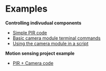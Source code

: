 # Examples
**Controlling indivudual components**

-   [Simple PIR code](https://github.com/ThePiHut/Raspberry-Pi-PIR-Camera-Case/blob/master/tutorials/status-zero/README.md)
-   [Basic camera module terminal commands](https://github.com/ThePiHut/Raspberry-Pi-PIR-Camera-Case/tree/master/examples/basic-camera-commands)
-   [Using the camera module in a script](https://github.com/ThePiHut/Raspberry-Pi-PIR-Camera-Case/blob/master/tutorials/status-board/README.md)

**Motion sensing project example**

-   [PIR + Camera code](https://github.com/ThePiHut/Raspberry-Pi-PIR-Camera-Case/blob/master/tutorials/status-zero/README.md)

